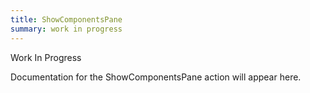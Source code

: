 ```yaml
---
title: ShowComponentsPane
summary: work in progress
---
```


Work In Progress

Documentation for the ShowComponentsPane action will appear here.
